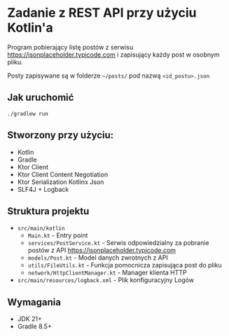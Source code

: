 # Zadanie z REST API przy użyciu Kotlin'a

Program pobierający listę postów z serwisu https://jsonplaceholder.typicode.com i zapisujący każdy post w osobnym pliku.

Posty zapisywane są w folderze  `~/posts/` pod nazwą `<id_postu>.json`

## Jak uruchomić
```
./gradlew run
```

## Stworzony przy użyciu:
- Kotlin
- Gradle
- Ktor Client
- Ktor Client Content Negotiation
- Ktor Serialization Kotlinx Json
- SLF4J + Logback

## Struktura projektu
- `src/main/kotlin`
  - `Main.kt` - Entry point
  - `services/PostService.kt` - Serwis odpowiedzialny za pobranie postów z API https://jsonplaceholder.typicode.com
  - `models/Post.kt` - Model danych zwrotnych z API
  - `utils/FileUtils.kt` - Funkcja pomocnicza zapisująca post do pliku
  - `network/HttpClientManager.kt` - Manager klienta HTTP
- `src/main/resources/logback.xml` - Plik konfiguracyjny Logów

## Wymagania
- JDK 21+
- Gradle 8.5+
